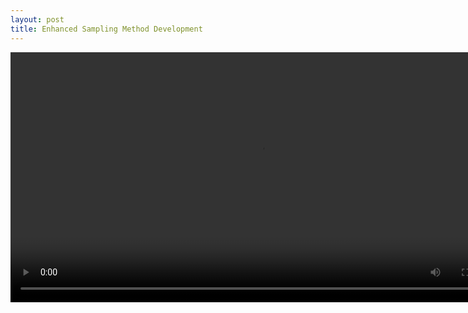 ```yaml
---
layout: post
title: Enhanced Sampling Method Development
---
```


<video src="https://github.com/mme-ucl/mme-ucl.github.io/raw/main/images/MFI_movie.m4v" align="center" width="800px"/>

Molecular simulations provide the tools to study how the structural evolution of a collection of molecules gives rise to macroscopic material properties, such as crystal habits and polymorphism. The timescales over which processes such as self-assembly, crystal growth, and dissolution occur are typically far beyond the microsecond capabilities of standard molecular dynamics. Enhanced sampling simulations circumvent these challenges by, for example, biasing the potential energy landscape to force the system to sample regions of collective variable space that would otherwise be visited with very low probability. We develop and apply enhanced sampling methods such as metadynamics and umbrella sampling to simulate activated assembly to gain mechanistic insight and rates for these processes. 
In this context, we have developed methods to assess the quality of rate estimates from metadynamics simulations, to map entropic and enthalpic contributions in collective variable spaces, and to use thermodynamic integration to reconstruct free energy surfaces from asynchronous metadynamics simulations. 
Recently, part of our method development efforts focused on machine-learning/data-based approaches. We aim to combine modern machine-learning techniques with a deep understanding of the underlying physics to push the limits of modern simulation and modelling techniques.

_Relevant Publications_: 
- [Assessing the reliability of the dynamics reconstructed from metadynamics M Salvalaglio, P Tiwary, M Parrinello, Journal of chemical theory and computation 10 (4), 1420-1425, 2015.](https://pubs.acs.org/doi/abs/10.1021/ct500040r)
- [Building Maps In Collective Variable Space, I Gimondi, G Tribello, M Salvalaglio, The Journal of Chemical Physics 149 (10), 104104, 2018.](https://pubs.aip.org/aip/jcp/article/149/10/104104/196263)
- [Time-independent free energies from metadynamics via mean force integration, V Marinova, M Salvalaglio, The Journal of Chemical Physics 151 (16), 2019.](https://pubs.aip.org/aip/jcp/article/151/16/164115/1065327)
- [Multiple pathways in NaCl homogeneous crystal nucleation, AR Finney, M Salvalaglio, Faraday Discussions 235, 56-80, 2022.](https://pubs.rsc.org/en/content/articlehtml/2022/fd/d1fd00089f).
- [Machine Learning Nucleation Collective Variables with Graph Neural Networks, FM Dietrich, XR Advincula, G Gobbo, MA Bellucci, M Salvalaglio, Journal of Chemical Theory and Computation, 2023.](https://pubs.acs.org/doi/abs/10.1021/acs.jctc.3c00722)


_Source Code_: 
- [**NNucleate**](https://github.com/mme-ucl/NNucleate) Approximate expensive nucleation collective variables as described in [Dietrich et al. JCTC 2023](https://pubs.acs.org/doi/abs/10.1021/acs.jctc.3c00722). [Documentation + Tutorial](https://flofega.github.io/NNucleate/)
- [**Mean Force Integration**](https://github.com/mme-ucl/MFI) Python implementation of the MFI method, described in [Marinova et al. JPC 2019](https://pubs.aip.org/aip/jcp/article/151/16/164115/1065327).

